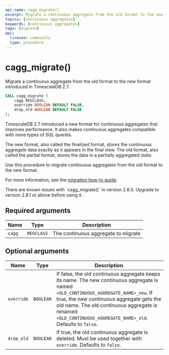 ```yaml
---
api_name: cagg_migrate()
excerpt: Migrate a continuous aggregate from the old format to the new format introduced in TimescaleDB 2.7
topics: [continuous aggregates]
keywords: [continuous aggregates]
tags: [migrate]
api:
  license: community
  type: procedure
---
```


# cagg_migrate() <Tag type="community" content="Community" />

Migrate a continuous aggregate from the old format to  the new format introduced
in TimescaleDB 2.7.

```sql
CALL cagg_migrate (
    cagg REGCLASS,
    override BOOLEAN DEFAULT FALSE,
    drop_old BOOLEAN DEFAULT FALSE
);
```

TimescaleDB 2.7 introduced a new format for continuous aggregates that improves
performance. It also makes continuous aggregates compatible with more types of
SQL queries.

The new format, also called the finalized format, stores the continuous
aggregate data exactly as it appears in the final view. The old format, also
called the partial format, stores the data in a partially aggregated state.

Use this procedure to migrate continuous aggregates from the old format to the
new format.

For more information, see the [migration how-to guide][how-to-migrate].

<Highlight type="warning">
There are known issues with `cagg_migrate()` in version 2.8.0.
Upgrade to version 2.8.1 or above before using it.
</Highlight>

## Required arguments

|Name|Type|Description|
|-|-|-|
|`cagg`|`REGCLASS`|The continuous aggregate to migrate|

## Optional arguments

|Name|Type|Description|
|-|-|-|
|`override`|`BOOLEAN`|If false, the old continuous aggregate keeps its name. The new continuous aggregate is named `<OLD_CONTINUOUS_AGGREGATE_NAME>_new`. If true, the new continuous aggregate gets the old name. The old continuous aggregate is renamed `<OLD_CONTINUOUS_AGGREGATE_NAME>_old`. Defaults to `false`.|
|`drop_old`|`BOOLEAN`|If true, the old continuous aggregate is deleted. Must be used together with `override`. Defaults to `false`.|

[how-to-migrate]: /timescaledb/:currentVersion:/how-to-guides/continuous-aggregates/migrate/
